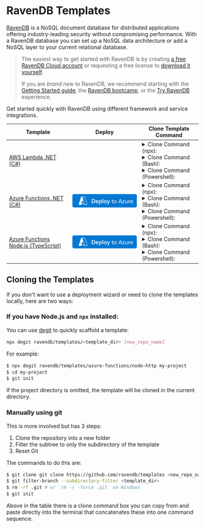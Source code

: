  # RavenDB Templates
 [RavenDB][cloud-signup] is a NoSQL document database for distributed applications offering industry-leading security without compromising performance. With a RavenDB database you can set up a NoSQL data architecture or add a NoSQL layer to your current relational database.

> The easiest way to get started with RavenDB is by creating [a free RavenDB Cloud account][cloud-signup] or requesting a free license to [download it yourself][download].
>
> If you are _brand new_ to RavenDB, we recommend starting with the [Getting Started guide][docs-get-started], the [RavenDB bootcamp][learn-bootcamp], or the [Try RavenDB][learn-demo] experience.

Get started quickly with RavenDB using different framework and service integrations.

| Template | Deploy | Clone Template Command |
| -------- | ------ | ---------------------- |
| [AWS Lambda .NET (C#)](aws-lambda/csharp-http) |  | <details><summary>Clone Command (npx):</summary> `npx degit ravendb/templates/aws-lambda/csharp-http my-project; cd my-project; git init`</details> <details><summary>Clone Command (Bash):</summary> `git clone https://github.com/ravendb/templates my-project; cd my-project; git filter-branch --subdirectory-filter aws-lambda/csharp-http; rm -rf .git; git init`</details> <details><summary>Clone Command (Powershell):</summary> `git clone https://github.com/ravendb/templates my-project; cd my-project; git filter-branch --subdirectory-filter aws-lambda/csharp-http; rm -r -force .git; git init`</details>|
| [Azure Functions .NET (C#)](azure-functions/csharp-http) | [![Deploy to Azure](https://raw.githubusercontent.com/Azure/azure-quickstart-templates/master/1-CONTRIBUTION-GUIDE/images/deploytoazure.svg?sanitize=true)](https://portal.azure.com/#create/Microsoft.Template/uri/https%3A%2F%2Fraw.githubusercontent.com%2Fravendb%2Ftemplates%2Fmain%2Fazure-functions%2Fcsharp-http%2Fazuredeploy.json) | <details><summary>Clone Command (npx):</summary> `npx degit ravendb/templates/azure-functions/csharp-http my-project; cd my-project; git init`</details> <details><summary>Clone Command (Bash):</summary> `git clone https://github.com/ravendb/templates my-project; cd my-project; git filter-branch --subdirectory-filter azure-functions/csharp-http; rm -rf .git; git init`</details> <details><summary>Clone Command (Powershell):</summary> `git clone https://github.com/ravendb/templates my-project; cd my-project; git filter-branch --subdirectory-filter azure-functions/csharp-http; rm -r -force .git; git init`</details>|
| [Azure Functions Node.js (TypeScript)](azure-functions/node-http) | [![Deploy to Azure](https://raw.githubusercontent.com/Azure/azure-quickstart-templates/master/1-CONTRIBUTION-GUIDE/images/deploytoazure.svg?sanitize=true)](https://portal.azure.com/#create/Microsoft.Template/uri/https%3A%2F%2Fraw.githubusercontent.com%2Fravendb%2Ftemplates%2Fmain%2Fazure-functions%2Fnode-http%2Fazuredeploy.json) | <details><summary>Clone Command (npx):</summary> `npx degit ravendb/templates/azure-functions/node-http my-project; cd my-project; git init`</details> <details><summary>Clone Command (Bash):</summary> `git clone https://github.com/ravendb/templates my-project; cd my-project; git filter-branch --subdirectory-filter azure-functions/node-http; rm -rf .git; git init`</details> <details><summary>Clone Command (Powershell):</summary> `git clone https://github.com/ravendb/templates my-project; cd my-project; git filter-branch --subdirectory-filter azure-functions/node-http; rm -r -force .git; git init`</details>|

## Cloning the Templates

If you don't want to use a deployment wizard or need to clone the templates locally, here are two ways:

### If you have Node.js and `npx` installed:

You can use [degit](https://github.com/Rich-Harris/degit) to quickly scaffold a template:

```sh
npx degit ravendb/templates/<template_dir> [new_repo_name]
```

For example:

```sh
$ npx degit ravendb/templates/azure-functions/node-http my-project
$ cd my-project
$ git init
```

If the project directory is omitted, the template will be cloned in the current directory.

### Manually using git

This is more involved but has 3 steps:

1. Clone the repository into a new folder
1. Filter the subtree to only the subdirectory of the template
1. Reset Git

The commands to do this are:

```sh
$ git clone git clone https://github.com/ravendb/templates <new_repo_name>
$ git filter-branch --subdirectory-filter <template_dir>
$ rm -rf .git # or `rm -r -force .git` on Windows
$ git init
```

Above in the table there is a clone command box you can copy from and paste directly into the terminal that concatenates these into one command sequence.

[cloud-signup]: https://cloud.ravendb.net?utm_source=github&utm_medium=web&utm_campaign=github_templates_home&utm_content=cloud_signup
[download]: https://ravendb.net/download?utm_source=github&utm_medium=web&utm_campaign=github_templates_home&utm_content=download
[docs-get-started]: https://ravendb.net/docs/article-page/csharp/start/getting-started?utm_source=github&utm_medium=web&utm_campaign=github_templates&utm_content=docs_get_started
[learn-bootcamp]: https://ravendb.net/learn/bootcamp?utm_source=github&utm_medium=web&utm_campaign=github_templates_home&utm_content=learn_bootcamp
[learn-demo]: https://demo.ravendb.net/?utm_source=github&utm_medium=web&utm_campaign=github_templates_home&utm_content=learn_demo